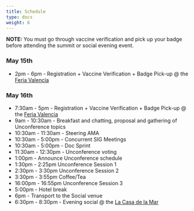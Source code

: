 ```yaml
---
title: Schedule
type: docs
weight: 6
---
```


**NOTE:** You must go through vaccine verification and pick up your badge before
attending the summit or social evening event.

### May 15th

- 2pm - 6pm - Registration + Vaccine Verification + Badge Pick-up @ the [Feria Valencia]

### May 16th

* 7:30am - 5pm - Registration + Vaccine Verification + Badge Pick-up @ the [Feria Valencia]
* 9am - 10:30am - Breakfast and chatting, proposal and gathering of Unconference topics
* 10:30am - 11:30am - Steering AMA
* 10:30am - 5:00pm - Concurrent SIG Meetings
* 10:30am - 5:00pm - Doc Sprint
* 11:30am - 12:30pm - Unconference voting
* 1:00pm - Announce Unconference schedule
* 1:30pm - 2:25pm Unconference Session 1
* 2:30pm - 3:30pm Unconference Session 2
* 3:30pm - 3:55pm Coffee/Tea
* 16:00pm - 16:55pm Unconference Session 3
* 5:00pm - Hotel break
* 6pm - Transport to the Social venue
* 6:30pm - 8:30pm - Evening social @ the [La Casa de la Mar]

[Feria Valencia]: /events/kcseu/location/#Feria-Valencia
[La Casa de la Mar]: /events/kcseu/location/#La-Casa-de-la-Mar
